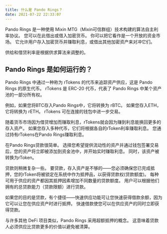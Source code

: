 ```yaml
---
title: 什么是 Pando Rings？
date: 2021-07-22 22:33:07
---
```


Pando Rings 是一种使用 Mixin MTG（Mixin可信群组）技术构建的算法自主利率协议。 您可以在此借出或借入加密货币。 你可以把它看作是一个开放的资金市场。 它允许用户存入加密货币并赚取利息，或借出其他加密资产来对冲它们。

供给和借贷利率是根据供求算法来调整的。


## Pando Rings 是如何运行的？

Pando Rings 中通过一种称为 rTokens 的代币来追踪资产供应，这是 Pando Rings 的原生代币。 rTokens 是 ERC-20 代币，代表了 Pando Rings 中某个资产池的一部分所有权。

例如，如果您将BTC存入Pando Rings中，它将转换为 rBTC。 如果您存入ETH，它将转换为 rETH。 rTokens 可在连接的钱包中进一步交易。

随着货币市场因为借贷增加而赚取利息，rTokens就会因为赚到利息能换回更多的存入资产。 如果您存入多种代币，它们将根据各自的rToken利率赚取利息。 您通过持有rTokens在Pando Rings赚取利息。

在Pando Rings贷款很简单。 选择您希望提供流动性的资产并通过钱包签署交易后，您的资产将立即被添加到资金池中，并开始实时赚取利息。 同时，该资产被转换为rToken。

贷款则稍微复杂一些。 要贷款，存入资产是不够的——您必须确保您已完成抵押，您的rToken将被锁定在系统中作为抵押品，以获得贷款权(贷款额度)。 每种可用于供应的资产都因其抵押因素增加不同数量的贷款额度。 用户可以根据他们拥有的总贷款能力（贷款限额）进行贷款。

如果您的目的是贷款，有个捷径——快速供应功能可让您快速获得借款余额，因为它可以让您在供应资产时进行抵押。 快速借款使您可以在供应资产的同时立即获得贷款。

与许多其他 DeFi 项目类似，Pando Rings 采用超额抵押的概念。 这意味着贷款人必须供应比贷款更多的价值以避免被清算。

